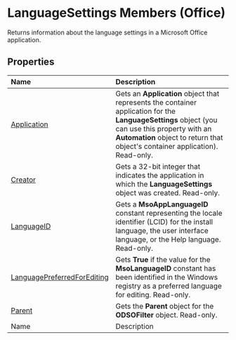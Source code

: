 
# LanguageSettings Members (Office)
Returns information about the language settings in a Microsoft Office application.

## Properties



|**Name**|**Description**|
|:-----|:-----|
| [Application](48bd707e-4dac-df46-fa5b-e8d1159aa19d.md)|Gets an  **Application** object that represents the container application for the **LanguageSettings** object (you can use this property with an **Automation** object to return that object's container application). Read-only.|
| [Creator](6c7f0a01-af17-c246-5b52-4c70d45568e7.md)|Gets a 32-bit integer that indicates the application in which the  **LanguageSettings** object was created. Read-only.|
| [LanguageID](a1efbab6-000f-d87e-296b-b58be9ad5194.md)|Gets a  **MsoAppLanguageID** constant representing the locale identifier (LCID) for the install language, the user interface language, or the Help language. Read-only.|
| [LanguagePreferredForEditing](345e29df-6cb7-13cc-a8ec-22196f38fc62.md)|Gets  **True** if the value for the **MsoLanguageID** constant has been identified in the Windows registry as a preferred language for editing. Read-only.|
| [Parent](5f10ab2b-bbab-7a91-a298-42f12e1c1b22.md)|Gets the  **Parent** object for the **ODSOFilter** object. Read-only.|
|Name|Description|
